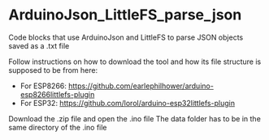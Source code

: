 # ArduinoJson_LittleFS_parse_json
Code blocks that use ArduinoJson and LittleFS to parse JSON objects saved as a .txt file

Follow instructions on how to download the tool and how its file structure is supposed to be 
from here:  
- For ESP8266: https://github.com/earlephilhower/arduino-esp8266littlefs-plugin
- For ESP32:   https://github.com/lorol/arduino-esp32littlefs-plugin

Download the .zip file and open the .ino file
The data folder has to be in the same directory of the .ino file

